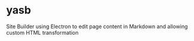 # yasb
Site Builder using Electron to edit page content in Markdown and allowing custom HTML transformation

